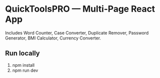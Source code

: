 # QuickToolsPRO — Multi-Page React App

Includes Word Counter, Case Converter, Duplicate Remover, Password Generator, BMI Calculator, Currency Converter.

## Run locally
1. npm install
2. npm run dev
